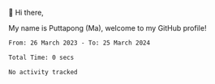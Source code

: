 👋 Hi there,

My name is Puttapong (Ma), welcome to my GitHub profile!

<!--START_SECTION:waka-->

```txt
From: 26 March 2023 - To: 25 March 2024

Total Time: 0 secs

No activity tracked
```

<!--END_SECTION:waka-->

